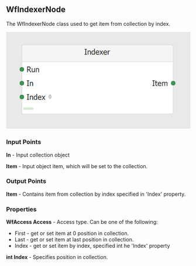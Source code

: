 ## WfIndexerNode
The WfIndexerNode class used to get item from collection by index.

![WfIndexerNode](https://github.com/ArsenAbazian/WorkflowDiagram/blob/main/Help/Images/CommonNodes/Indexer.png)

### Input Points

**In** - Input collection object

**Item** - Input object item, which will be set to the collection.

### Output Points

**Item** - Contains item from collection by index specified in 'Index' property.

### Properties

**WfAccess Access** - Access type. Can be one of the following: 
- First - get or set item at 0 position in collection.
- Last - get or set item at last position in collection.
- Index - get or set item by index, specified int he 'Index' property

**int Index** - Specifies position in collection. 
